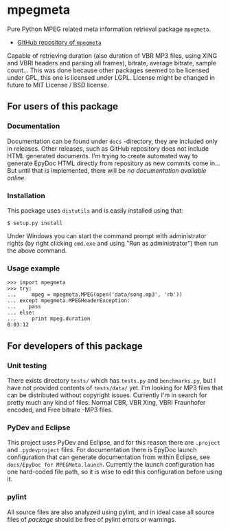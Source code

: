 mpegmeta
========

Pure Python MPEG related meta information retrieval package `mpegmeta`.

 * [GitHub repository of `mpegmeta`](http://github.com/Ciantic/mpegmeta.git)

Capable of retrieving duration (also duration of VBR MP3 files, using XING and 
VBRI headers and parsing all frames), bitrate, average bitrate, sample count... 
This was done because other packages seemed to be licensed under GPL, this one 
is licensed under LGPL. License might be changed in future to MIT License / BSD 
license.

## For users of this package

### Documentation

Documentation can be found under `docs` -directory, they are included only
in releases. Other releases, such as GitHub repository does not include HTML
generated documents. I'm trying to create automated way to generate EpyDoc
HTML directly from repository as new commits come in... But until that is 
implemented, there will be *no documentation available online*.

### Installation

This package uses `distutils` and is easily installed using that:

	$ setup.py install
	
Under Windows you can start the command prompt with administrator rights (by 
right clicking `cmd.exe` and using "Run as administrator") then run the above 
command.

### Usage example

    >>> import mpegmeta
    >>> try:
    ...     mpeg = mpegmeta.MPEG(open('data/song.mp3', 'rb'))
    ... except mpegmeta.MPEGHeaderException:
    ...    pass
    ... else:
    ...     print mpeg.duration
    0:03:12
    
## For developers of this package

### Unit testing

There exists directory `tests/` which has `tests.py` and `benchmarks.py`,
but I have not provided contents of `tests/data/` yet. I'm looking for MP3 files
that can be distributed without copyright issues. Currently I'm in search for
pretty much any kind of files: Normal CBR, VBR Xing, VBRI Fraunhofer encoded, 
and Free bitrate -MP3 files.

### PyDev and Eclipse

This project uses PyDev and Eclipse, and for this reason there are `.project` 
and `.pydevproject` files. For documentation there is EpyDoc launch
configuration that can generate documentation from within Eclipse, see
`docs/EpyDoc for MPEGMeta.launch`. Currently the launch configuration has one
hard-coded file path, so it is wise to edit this configuration before using it.

### pylint

All source files are also analyzed using pylint, and in ideal case all source
files of *package* should be free of pylint errors or warnings.